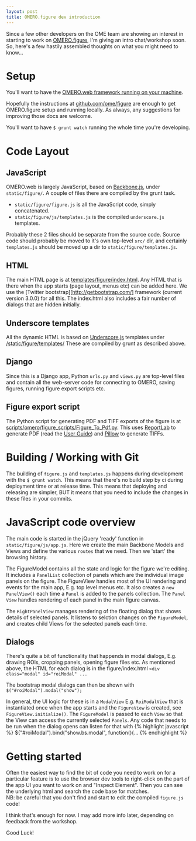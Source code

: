 ```yaml
---
layout: post
title: OMERO.figure dev introduction
---
```


Since a few other developers on the OME team are showing an interest
in starting to work on [OMERO.figure](http://figure.openmicroscopy.org/),
I'm giving an intro chat/workshop soon.
So, here's a few hastily assembled thoughts on what you might need to know...

Setup
=====

You'll want to have the [OMERO.web framework running on your machine](https://www.openmicroscopy.org/site/support/omero5.2/developers/Web/Deployment.html).

Hopefully the instructions at [github.com/ome/figure](https://github.com/ome/figure)
are enough to get OMERO.figure setup and running locally.
As always, any suggestions for improving those docs are welcome.

You'll want to have ```$ grunt watch``` running the whole time you're developing.

Code Layout
===========

JavaScript
----------

OMERO.web is largely JavaScript, based on [Backbone.js](http://backbonejs.org/), under ```static/figure/```. A couple of files there are compiled by the grunt task. 

 - ```static/figure/figure.js``` is all the JavaScript code, simply concatenated.
 - ```static/figure/js/templates.js``` is the compiled ```underscore.js``` templates.

Probably these 2 files should be separate from the source code. Source code should probably be moved to it's own top-level ```src/``` dir, and certainly ```templates.js``` should be moved up a dir to ```static/figure/templates.js```.

HTML
----

The main HTML page is at [templates/figure/index.html](https://github.com/ome/figure/blob/master/templates/figure/index.html). Any HTML that is
there when the app starts (page layout, menus etc) can be added here.
We use the [Twitter bootstrap][http://getbootstrap.com/] framework (current version 3.0.0) for all this.
The index.html also includes a fair number of dialogs that are hidden initially.

Underscore templates
--------------------

All the dynamic HTML is based on [Underscore.js](http://underscorejs.org/)
templates under [/static/figure/templates/](https://github.com/ome/figure/tree/master/static/figure/templates)
These are compiled by grunt as described above.

Django
------

Since this is a Django app, Python ```urls.py``` and ```views.py``` are
top-level files and contain all the web-server code for connecting to
OMERO, saving figures, running figure export scripts etc.

Figure export script
--------------------

The Python script for generating PDF and TIFF exports of the figure is
at [scripts/omero/figure_scripts/Figure_To_Pdf.py](https://github.com/ome/figure/blob/master/scripts/omero/figure_scripts/Figure_To_Pdf.py).
This uses [ReportLab](http://www.reportlab.com/) to generate PDF
(read the [User Guide](https://www.reportlab.com/docs/reportlab-userguide.pdf))
and [Pillow](https://pillow.readthedocs.io/) to generate TIFFs.


Building / Working with Git
===========================

The building of ```figure.js``` and ```templates.js``` happens during
development with the ```$ grunt watch```. This means that there's no 
build step by ci during deployment time or at release time.
This means that deploying and releasing are simpler, BUT it means that
you need to include the changes in these files in your commits.


JavaScript code overview
========================

The main code is started in the jQuery 'ready' function in
```static/figure/js/app.js```. Here we create the main Backbone
Models and Views and define the various ```routes``` that we
need. Then we 'start' the browsing history.

The FigureModel contains all the state and logic for the figure
we're editing. It includes a ```PanelList``` collection of panels
which are the individual image panels on the figure.
The FigureView handles most of the UI rendering and events for the
main app, E.g. top level menus etc. It also creates a
```new PanelView()``` each time a ```Panel``` is added to the
panels collection. The ```Panel View``` handles rendering of
each panel in the main figure canvas.

The ```RightPanelView``` manages rendering of the floating
dialog that shows details of selected panels. It listens to
selction changes on the ```FigureModel```, and creates
child Views for the selected panels each time.

Dialogs
-------

There's quite a bit of functionality that happends in
modal dialogs, E.g. drawing ROIs, cropping panels,
opening figure files etc. As mentioned above, the HTML for
each dialog is in the figure/index.html
```<div class="modal" id="roiModal" ...```

The bootstrap modal dialogs can then be shown with 
``` $("#roiModal").modal("show"); ```

In general, the UI logic for these is in a ```ModalView```
E.g. ```RoiModalView``` that is instantiated once when the
app starts and the ```FigureView``` is created, see
```FigureView.initialize()```. The ```FigureModel``` is passed to
each ```View``` so that the View can access the currently
selected ```Panels```.
Any code that needs to be run when the dialog opens can
listen for that with
{% highlight javascript %}
$("#roiModal").bind("show.bs.modal", function(){...
{% endhighlight %}


Getting started
===============

Often the easiest way to find the bit of code you need to work on
for a particular feature is to use the browser dev tools to
right-click on the part of the app UI you want to work on and
"Inspect Element". Then you can see the underlying html and search
the code base for matches.  
NB: be careful that you don't find and start to edit the compiled
```figure.js``` code!

I think that's enough for now. I may add more info later,
depending on feedback from the workshop.

Good Luck!
